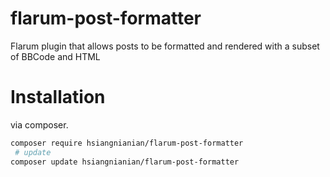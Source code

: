 # flarum-post-formatter
Flarum plugin that allows posts to be formatted and rendered with a subset of BBCode and HTML

# Installation
via composer.
```sh
composer require hsiangnianian/flarum-post-formatter
 # update
composer update hsiangnianian/flarum-post-formatter
```

